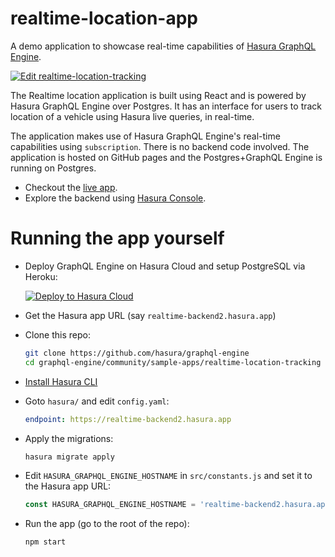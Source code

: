 # realtime-location-app

A demo application to showcase real-time capabilities of [Hasura GraphQL
Engine](https://github.com/hasura/graphql-engine).

[![Edit realtime-location-tracking](https://codesandbox.io/static/img/play-codesandbox.svg)](https://codesandbox.io/s/github/hasura/graphql-engine/tree/master/community/sample-apps/realtime-location-tracking?fontsize=14)

The Realtime location application is built using React and is powered by Hasura
GraphQL Engine over Postgres. It has an interface for users to track location of a vehicle using Hasura live queries, in real-time.

The application makes use of Hasura GraphQL Engine's real-time capabilities
using `subscription`. There is no backend code involved. The application is
hosted on GitHub pages and the Postgres+GraphQL Engine is running on Postgres.

- Checkout the [live app](https://realtime-location-tracking.demo.hasura.app/).
- Explore the backend using [Hasura
  Console](https://realtime-location-tracking.hasura.app/console).
  
# Running the app yourself

- Deploy GraphQL Engine on Hasura Cloud and setup PostgreSQL via Heroku:
  
  [![Deploy to Hasura Cloud](https://graphql-engine-cdn.hasura.io/img/deploy_to_hasura.png)](https://cloud.hasura.io/)
- Get the Hasura app URL (say `realtime-backend2.hasura.app`)
- Clone this repo:
  ```bash
  git clone https://github.com/hasura/graphql-engine
  cd graphql-engine/community/sample-apps/realtime-location-tracking
  ```
- [Install Hasura CLI](https://hasura.io/docs/latest/graphql/core/hasura-cli/install-hasura-cli.html)
- Goto `hasura/` and edit `config.yaml`:
  ```yaml
  endpoint: https://realtime-backend2.hasura.app
  ```
- Apply the migrations:
  ```bash
  hasura migrate apply
  ```
- Edit `HASURA_GRAPHQL_ENGINE_HOSTNAME` in `src/constants.js` and set it to the Hasura app URL:
  ```js
  const HASURA_GRAPHQL_ENGINE_HOSTNAME = 'realtime-backend2.hasura.app/v1/graphql';
  ```
- Run the app (go to the root of the repo):
  ```bash
  npm start
  ```
